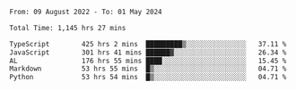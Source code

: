 
<!--START_SECTION:waka-->

```txt
From: 09 August 2022 - To: 01 May 2024

Total Time: 1,145 hrs 27 mins

TypeScript        425 hrs 2 mins  █████████▒░░░░░░░░░░░░░░░   37.11 %
JavaScript        301 hrs 41 mins ██████▓░░░░░░░░░░░░░░░░░░   26.34 %
AL                176 hrs 55 mins ████░░░░░░░░░░░░░░░░░░░░░   15.45 %
Markdown          53 hrs 55 mins  █▒░░░░░░░░░░░░░░░░░░░░░░░   04.71 %
Python            53 hrs 54 mins  █▒░░░░░░░░░░░░░░░░░░░░░░░   04.71 %
```

<!--END_SECTION:waka-->












